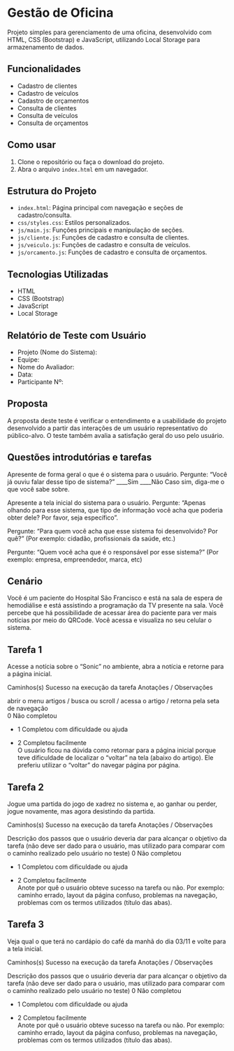 # Gestão de Oficina

Projeto simples para gerenciamento de uma oficina, desenvolvido com HTML, CSS (Bootstrap) e JavaScript, utilizando Local Storage para armazenamento de dados.

## Funcionalidades

- Cadastro de clientes
- Cadastro de veículos
- Cadastro de orçamentos
- Consulta de clientes
- Consulta de veículos
- Consulta de orçamentos

## Como usar

1. Clone o repositório ou faça o download do projeto.
2. Abra o arquivo `index.html` em um navegador.

## Estrutura do Projeto

- `index.html`: Página principal com navegação e seções de cadastro/consulta.
- `css/styles.css`: Estilos personalizados.
- `js/main.js`: Funções principais e manipulação de seções.
- `js/cliente.js`: Funções de cadastro e consulta de clientes.
- `js/veiculo.js`: Funções de cadastro e consulta de veículos.
- `js/orcamento.js`: Funções de cadastro e consulta de orçamentos.

## Tecnologias Utilizadas

- HTML
- CSS (Bootstrap)
- JavaScript
- Local Storage

## Relatório de Teste com Usuário

- Projeto (Nome do Sistema):
- Equipe:				
- Nome do Avaliador:
- Data:           				
- Participante Nº:

## Proposta
A proposta deste teste é verificar o entendimento e a usabilidade do projeto desenvolvido a partir das interações de um usuário representativo do público-alvo. O teste também avalia a satisfação geral do uso pelo usuário.

## Questões introdutórias e tarefas

Apresente de forma geral o que é o sistema para o usuário. Pergunte: “Você já ouviu falar desse tipo de sistema?”
____Sim    ____Não
Caso sim, diga-me o que você sabe sobre.



Apresente a tela inicial do sistema para o usuário. Pergunte: “Apenas olhando para esse sistema, que tipo de informação você acha que poderia obter dele? Por favor, seja específico”.



Pergunte: “Para quem você acha que esse sistema foi desenvolvido? Por quê?” (Por exemplo: cidadão, profissionais da saúde, etc.)



Pergunte: “Quem você acha que é o responsável por esse sistema?” (Por exemplo: empresa, empreendedor, marca, etc)


## Cenário

Você é um paciente do Hospital São Francisco e está na sala de espera de hemodiálise e está assistindo a programação da TV presente na sala. Você percebe que há possibilidade de acessar área do paciente para ver mais notícias por meio do QRCode. Você acessa e visualiza no seu celular o sistema.

## Tarefa 1
Acesse a notícia sobre o “Sonic” no ambiente, abra a notícia e retorne para a página inicial.

Caminhos(s)
	Sucesso na execução da tarefa	Anotações / Observações


abrir o menu artigos / busca  ou scroll / acessa o artigo / retorna pela seta de navegação	
0
Não completou

* 1
Completou com dificuldade ou ajuda

* 2
Completou facilmente	
O usuário ficou na dúvida como retornar para a página inicial porque teve dificuldade de localizar o “voltar” na tela (abaixo do artigo). Ele preferiu utilizar o “voltar” do navegar página por página.

## Tarefa 2
Jogue uma partida do jogo de xadrez no sistema e, ao ganhar ou perder, jogue novamente, mas agora desistindo da partida.

Caminhos(s)
	Sucesso na execução da tarefa	Anotações / Observações


Descrição dos passos que o usuário deveria dar para alcançar o objetivo da tarefa (não deve ser dado para o usuário, mas utilizado para comparar com o caminho realizado pelo usuário no teste)	
0
Não completou

* 1
Completou com dificuldade ou ajuda

* 2
Completou facilmente	
Anote por quê o usuário obteve sucesso na tarefa ou não. Por exemplo: caminho errado, layout da página confuso, problemas na navegação, problemas com os termos utilizados (título das abas).






## Tarefa 3
Veja qual o que terá no cardápio do café da manhã do dia 03/11 e volte para a tela inicial. 

Caminhos(s)
	Sucesso na execução da tarefa	Anotações / Observações


Descrição dos passos que o usuário deveria dar para alcançar o objetivo da tarefa (não deve ser dado para o usuário, mas utilizado para comparar com o caminho realizado pelo usuário no teste)	
0
Não completou

* 1
Completou com dificuldade ou ajuda

* 2
Completou facilmente	
Anote por quê o usuário obteve sucesso na tarefa ou não. Por exemplo: caminho errado, layout da página confuso, problemas na navegação, problemas com os termos utilizados (título das abas).




